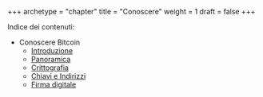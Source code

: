 +++
archetype = "chapter"
title = "Conoscere"
weight = 1
draft = false
+++

Indice dei contenuti:

- Conoscere Bitcoin
	- [Introduzione](https://bitcoin-relearn.github.io/www/1_conoscere/1_conoscere_bitcoin/1_introduzione/index.html)
	- [Panoramica](https://bitcoin-relearn.github.io/www/1_conoscere/1_conoscere_bitcoin/2_panoramica/index.html)
	- [Crittografia](https://bitcoin-relearn.github.io/www/1_conoscere/1_conoscere_bitcoin/3_crittografia/index.html)
	- [Chiavi e Indirizzi](https://bitcoin-relearn.github.io/www/1_conoscere/1_conoscere_bitcoin/4_chiavi_e_indirizzi/index.html)
	- [Firma digitale](https://bitcoin-relearn.github.io/www/1_conoscere/1_conoscere_bitcoin/5_firma_digitale/index.html)

